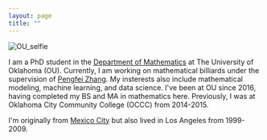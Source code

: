 ```yaml
---
layout: page
title: ""
---
```


![OU_selfie](/assets/OU_selfie.jpeg)

I am a PhD student in the [Department of Mathematics](https://math.ou.edu/) at The University of Oklahoma (OU). Currently, I am working on mathematical billiards under the supervision of [Pengfei Zhang](https://math.ou.edu/~pzhang/). My insterests also include mathematical modeling, machine learning, and data science. I've been at OU since 2016, having completed my BS and MA in mathematics here. Previously, I was at Oklahoma City Community College (OCCC) from 2014-2015. 

I'm originally from [Mexico City](https://www.gettyimages.com/photos/john-coletti-mexico-city) but also lived in Los Angeles from 1999-2009. 
